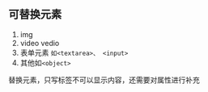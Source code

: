 ## 可替换元素 
1. img
2. video vedio
3. 表单元素 `如<textarea>、 <input>`
4. 其他如`<object>`

替换元素，只写标签不可以显示内容，还需要对属性进行补充